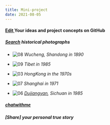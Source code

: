 ```yaml
---
title: Mini-project
date: 2021-08-05
---
```


#### <u>[Edit](https://github.com/muyun/dev.mini-project/blob/master/README.md) </u>  Your ideas and project concepts on GitHub  


##### <u>[Search](https://github.com/muyun/dev.kbs/tree/master/myart)</u> historical photographs  
* ![08](/img/08.jpg)   *Wucheng, Shandong in 1890*  

* ![09](/img/09.jpg)   *Tibet in 1985*  

* ![03](/img/03.jpg)   *HongKong in the 1970s* 

* ![07](/img/07.jpg)   *Shanghai in 1971* 

* ![06](/img/06.jpg)   *[Dujiangyan](https://en.wikipedia.org/wiki/Dujiangyan), Sichuan in 1985*  


##### <u>[chatwithme](https://github.com/muyun/dev.kbs/tree/master/chatwithme)</u>  


##### [Share] your personal true story    